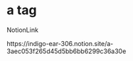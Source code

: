 <h1>a tag</h1>

<p>NotionLink</p>
https://indigo-ear-306.notion.site/a-3aec053f265d45d5bb6bb6299c36a30e
